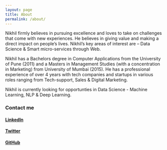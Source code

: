 ```yaml
---
layout: page
title: About
permalink: /about/
---
```


Nikhil firmly believes in pursuing  excellence and loves to take on challenges that come with new experiences. He believes in giving value and making a direct impact on people’s lives. Nikhil’s key areas of interest are – Data Science & Smart micro-services through Web.  

Nikhil has a Bachelors degree in Computer Applications from the University of Pune (2011) and a Masters in Management Studies (with a concentration in Marketing) from University of Mumbai  (2015). He has a professional experience of over 4 years with tech companies and startups in various roles ranging from Tech-support, Sales & Digital Marketing. 

Nikhil is currently looking for opportunties in Data Science - Machine Learning, NLP & Deep Learning.

### Contact me

#### [LinkedIn](https://www.linkedin.com/in/nikhilakki/)
#### [Twitter](https://twitter.com/akkithetechie)
#### [GitHub](https://github.com/nikhilakki)
